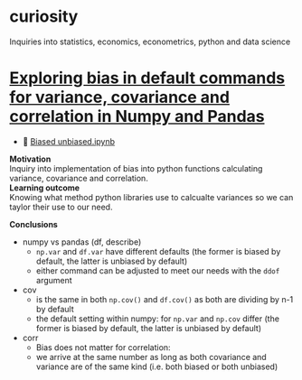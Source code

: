 # curiosity
Inquiries into statistics, economics, econometrics, python and data science

# [Exploring bias in default commands for variance, covariance and correlation in Numpy and Pandas](https://github.com/ivanadr/math-curiosity/blob/main/Biased%20unbiased.ipynb) 
* 📓 [Biased unbiased.ipynb](https://github.com/ivanadr/math-curiosity/blob/main/Biased%20unbiased.ipynb) 

**Motivation**   
Inquiry into implementation of bias into python functions calculating variance, covariance and correlation.   
**Learning outcome**     
Knowing what method python libraries use to calcualte variances so we can taylor their use to our need.  

**Conclusions** 
* numpy vs pandas (df, describe)
  * `np.var` and `df.var` have different defaults (the former is biased by default, the latter is unbiased by default)
  * either command can be adjusted to meet our needs with the `ddof` argument
* cov
  * is the same in both `np.cov()` and `df.cov()` as both are dividing by n-1 by default
  * the default setting within numpy: for `np.var` and `np.cov` differ (the former is biased by default, the latter is unbiased by default)
* corr
  * Bias does not matter for correlation:
  * we arrive at the same number as long as both covariance and variance are of the same kind (i.e. both biased or both unbiased)
